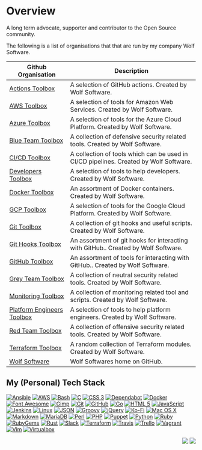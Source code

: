 # Overview

A long term advocate, supporter and contributor to the Open Source community.

The following is a list of organisations that that are run by my company Wolf Software.

| Github Organisation | Description |
| ------------------- | ----------- |
| [Actions Toolbox](https://github.com/ActionsToolbox) | A selection of GitHub actions. Created by Wolf Software. |
| [AWS Toolbox](https://github.com/AWSToolbox) | A selection of tools for Amazon Web Services. Created by Wolf Software. |
| [Azure Toolbox](https://github.com/AzureToolbox) | A selection of tools for the Azure Cloud Platform. Created by Wolf Software. |
| [Blue Team Toolbox](https://github.com/BlueTeamToolbox) | A collection of defensive security related tools. Created by Wolf Software. |
| [CI/CD Toolbox](https://github.com/CICDToolbox) | A collection of tools which can be used in CI/CD pipelines. Created by Wolf Software. |
| [Developers Toolbox](https://github.com/DevelopersToolbox) | A selection of tools to help developers. Created by Wolf Software. |
| [Docker Toolbox](https://github.com/DockerToolbox) | An assortment of Docker containers. Created by Wolf Software. |
| [GCP Toolbox](https://github.com/GCPToolbox) | A selection of tools for the Google Cloud Platform. Created by Wolf Software. |
| [Git Toolbox](https://github.com/GitToolbox) | A collection of git hooks and useful scripts. Created by Wolf Software. |
| [Git Hooks Toolbox](https://github.com/GitHooksToolbox) | An assortment of git hooks for interacting with GitHub.. Created by Wolf Software. |
| [GitHub Toolbox](https://github.com/GitHubToolbox) | An assortment of tools for interacting with GitHub.. Created by Wolf Software. |
| [Grey Team Toolbox](https://github.com/GreyTeamToolbox) | A collection of neutral security related tools. Created by Wolf Software. |
| [Monitoring Toolbox](https://github.com/MonitoringToolbox) | A collection of monitoring related tool and scripts. Created by Wolf Software. |
| [Platform Engineers Toolbox](https://github.com/PlatformEngineersToolbox) | A selection of tools to help platform engineers. Created by Wolf Software. |
| [Red Team Toolbox](https://github.com/RedTeamToolbox) | A collection of offensive security related tools. Created by Wolf Software. |
| [Terraform Toolbox](https://github.com/TerraformToolbox) | A random collection of Terraform modules. Created by Wolf Software. |
| [Wolf Software](https://github.com/WolfSoftware) | Wolf Softwares home on GitHub. |

## My (Personal) Tech Stack

[![Ansible](https://img.shields.io/badge/ansible-black?logo=ansible&logoColor=white&style=for-the-badge)](https://www.ansible.com/)
[![AWS](https://img.shields.io/badge/aws-black?style=for-the-badge&logo=amazon-aws&logoColor=white)](https://aws.amazon.com/)
[![Bash](https://img.shields.io/badge/bash-black?logo=gnu-bash&logoColor=white&style=for-the-badge)](https://www.gnu.org/software/bash/)
[![C](https://img.shields.io/badge/c-black?logo=c&logoColor=white&style=for-the-badge)](https://en.wikipedia.org/wiki/The_C_Programming_Language)
[![CSS 3](https://img.shields.io/badge/css3-black?logo=css3&logoColor=white&style=for-the-badge)](https://en.wikipedia.org/wiki/CSS)
[![Dependabot](https://img.shields.io/badge/dependabot-black?logo=dependabot&logoColor=white&style=for-the-badge)](https://dependabot.com/)
[![Docker](https://img.shields.io/badge/docker-black?logo=docker&logoColor=white&style=for-the-badge)](https://www.docker.com/)
[![Font Awesome](https://img.shields.io/badge/font%20awesome-black?logo=font-awesome&logoColor=white&style=for-the-badge)](https://fontawesome.com/)
[![Gimp](https://img.shields.io/badge/gimp-black?style=for-the-badge&logo=gimp)](https://www.gimp.org/)
[![Git](https://img.shields.io/badge/git-black?style=for-the-badge&logo=git&logoColor=white)](https://git-scm.com/)
[![GitHub](https://img.shields.io/badge/github-black?style=for-the-badge&logo=github)](https://github.com/)
[![Go](https://img.shields.io/badge/go-black?logo=go&logoColor=white&style=for-the-badge)](https://golang.org/)
[![HTML 5](https://img.shields.io/badge/html5-black?logo=html5&logoColor=white&style=for-the-badge)](https://en.wikipedia.org/wiki/HTML5)
[![JavaScript](https://img.shields.io/badge/javascript-black?logo=javascript&logoColor=white&style=for-the-badge)](https://en.wikipedia.org/wiki/HTML5)
[![Jenkins](https://img.shields.io/badge/jenkins-black?style=for-the-badge&logo=jenkins&logoColor=white)](https://www.jenkins.io/)
[![Linux](https://img.shields.io/badge/linux-black?logo=linux&logoColor=white&style=for-the-badge)](https://linux.org/)
[![JSON](https://img.shields.io/badge/json-black?style=for-the-badge&logo=json)](https://www.json.org/)
[![Groovy](https://img.shields.io/badge/groovy-black?style=for-the-badge&logo=apache-groovy&logoColor=white)](http://groovy-lang.org/)
[![jQuery](https://img.shields.io/badge/jquery-black?logo=jquery&logoColor=white&style=for-the-badge)](https://jquery.com/)
[![Ko-Fi](https://img.shields.io/badge/Ko%20Fi-black?style=for-the-badge&logo=ko-fi&logoColor=white)](https://www.ko-fi.com/)
[![Mac OS X](https://img.shields.io/badge/mac%20os%20x-black?logo=apple&logoColor=white&style=for-the-badge)](https://en.wikipedia.org/wiki/MacOS)
[![Markdown](https://img.shields.io/badge/markdown-black?logo=markdown&logoColor=white&style=for-the-badge)](https://www.markdownguide.org/)
[![MariaDB](https://img.shields.io/badge/mariadb-black?logo=mariadb&logoColor=white&style=for-the-badge)](https://mariadb.org/)
[![Perl](https://img.shields.io/badge/perl-black?logo=perl&logoColor=white&style=for-the-badge)](https://www.perl.org/)
[![PHP](https://img.shields.io/badge/php-black?logo=php&logoColor=white&style=for-the-badge)](https://www.php.net/)
[![Puppet](https://img.shields.io/badge/puppet-black?logo=puppet&logoColor=white&style=for-the-badge)](https://puppet.com/)
[![Python](https://img.shields.io/badge/python-black?logo=python&logoColor=white&style=for-the-badge)](https://www.python.org/)
[![Ruby](https://img.shields.io/badge/ruby-black?logo=ruby&logoColor=white&style=for-the-badge)](https://www.ruby-lang.org/en/)
[![RubyGems](https://img.shields.io/badge/rubygems-black?logo=rubygems&logoColor=white&style=for-the-badge)](https://rubygems.org/)
[![Rust](https://img.shields.io/badge/rust-black?logo=rust&logoColor=white&style=for-the-badge)](https://www.rust-lang.org/)
[![Slack](https://img.shields.io/badge/slack-black?logo=slack&logoColor=white&style=for-the-badge)](https://slack.com/)
[![Terraform](https://img.shields.io/badge/terraform-black?logo=terraform&logoColor=white&style=for-the-badge)](https://www.terraform.io/)
[![Travis](https://img.shields.io/badge/travis-black?logo=travis&logoColor=white&style=for-the-badge)](https://travis-ci.com/)
[![Trello](https://img.shields.io/badge/trello-black?logo=trello&logoColor=white&style=for-the-badge)](https://trello.com/)
[![Vagrant](https://img.shields.io/badge/vagrant-black?logo=vagrant&logoColor=white&style=for-the-badge)](https://www.vagrantup.com/)
[![Vim](https://img.shields.io/badge/vim-black?style=for-the-badge&logo=vim)](https://www.vim.org/)
[![Virtualbox](https://img.shields.io/badge/virtualbox-black?logo=virtualbox&logoColor=white&style=for-the-badge)](https://www.virtualbox.org/)

<p align="right">
	<img src="https://img.shields.io/badge/Created%20By-Wolf-black?style=for-the-badge" />
	<a href="https://ko-fi.com/wolfsoftware">
		<img src="https://img.shields.io/badge/Ko%20Fi-black?style=for-the-badge&logo=ko-fi&logoColor=white" />
	</a>
</p>
